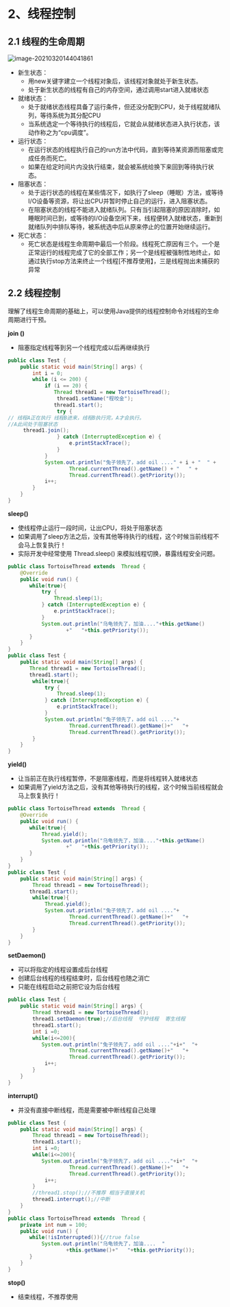 # 2、线程控制

## 2.1 线程的生命周期

![image-20210320144041861](https://happychan.oss-cn-shenzhen.aliyuncs.com/img/pic/20210320144042.png)

- 新生状态：
    - 用new关键字建立一个线程对象后，该线程对象就处于新生状态。
    - 处于新生状态的线程有自己的内存空间，通过调用start进入就绪状态
- 就绪状态：
    - 处于就绪状态线程具备了运行条件，但还没分配到CPU，处于线程就绪队列，等待系统为其分配CPU
    - 当系统选定一个等待执行的线程后，它就会从就绪状态进入执行状态，该动作称之为“cpu调度”。
- 运行状态：
    - 在运行状态的线程执行自己的run方法中代码，直到等待某资源而阻塞或完成任务而死亡。
    - 如果在给定时间片内没执行结束，就会被系统给换下来回到等待执行状态。
- 阻塞状态：
    - 处于运行状态的线程在某些情况下，如执行了sleep（睡眠）方法，或等待I/O设备等资源，将让出CPU并暂时停止自己的运行，进入阻塞状态。 
    - 在阻塞状态的线程不能进入就绪队列。只有当引起阻塞的原因消除时，如睡眠时间已到，或等待的I/O设备空闲下来，线程便转入就绪状态，重新到就绪队列中排队等待，被系统选中后从原来停止的位置开始继续运行。
- 死亡状态：
    - 死亡状态是线程生命周期中最后一个阶段。线程死亡原因有三个。一个是正常运行的线程完成了它的全部工作；另一个是线程被强制性地终止，如通过执行stop方法来终止一个线程[不推荐使用】，三是线程抛出未捕获的异常

## 2.2 线程控制

理解了线程生命周期的基础上，可以使用Java提供的线程控制命令对线程的生命周期进行干预。

**join ()**

- 阻塞指定线程等到另一个线程完成以后再继续执行 

```java
public class Test {
    public static void main(String[] args) {
        int i = 0;
        while (i <= 200) {
            if (i == 20) {
               Thread thread1 = new TortoiseThread();
                thread1.setName("程咬金");
               thread1.start();
                try {
// 线程A正在执行 线程B进来，线程B执行完，A才会执行。
//A此间处于阻塞状态
     thread1.join();
                } catch (InterruptedException e) {
                    e.printStackTrace();
                }
            }
            System.out.println("兔子领先了，add oil ...." + i + "  " +
                    Thread.currentThread().getName() + "   " +
                    Thread.currentThread().getPriority());
            i++;
        }
    }
}
```

**sleep()** 

- 使线程停止运行一段时间，让出CPU，将处于阻塞状态
- 如果调用了sleep方法之后，没有其他等待执行的线程，这个时候当前线程不会马上恢复执行！
- 实际开发中经常使用 Thread.sleep() 来模拟线程切换，暴露线程安全问题。

```java
public class TortoiseThread extends  Thread {
    @Override
    public void run() {
       while(true){
           try {
               Thread.sleep(1);
           } catch (InterruptedException e) {
               e.printStackTrace();
           }
           System.out.println("乌龟领先了，加油...."+this.getName()
                   +"   "+this.getPriority());
       }
    }
}
public class Test {
    public static void main(String[] args) {
       Thread thread1 = new TortoiseThread();
       thread1.start();
        while(true){
            try {
                Thread.sleep(1);
            } catch (InterruptedException e) {
                e.printStackTrace();
            }
            System.out.println("兔子领先了，add oil ...."+
                    Thread.currentThread().getName()+"   "+
                    Thread.currentThread().getPriority());
        }
    }
}
```

**yield()** 

- 让当前正在执行线程暂停，不是阻塞线程，而是将线程转入就绪状态
- 如果调用了yield方法之后，没有其他等待执行的线程，这个时候当前线程就会马上恢复执行！

```java
public class TortoiseThread extends  Thread {
    @Override
    public void run() {
       while(true){
           Thread.yield();
           System.out.println("乌龟领先了，加油...."+this.getName()
                   +"   "+this.getPriority());
       }
    }
}
public class Test {
    public static void main(String[] args) {
        Thread thread1 = new TortoiseThread();
       thread1.start();
        while(true){
            Thread.yield();
            System.out.println("兔子领先了，add oil ...."+
                    Thread.currentThread().getName()+"   "+
                    Thread.currentThread().getPriority());
        }
    }
}
```

**setDaemon()** 

- 可以将指定的线程设置成后台线程
- 创建后台线程的线程结束时，后台线程也随之消亡
- 只能在线程启动之前把它设为后台线程 

```java
public class Test {
    public static void main(String[] args) {
        Thread thread1 = new TortoiseThread();
        thread1.setDaemon(true);//后台线程  守护线程  寄生线程
        thread1.start();
        int i =0;
        while(i<=200){
           System.out.println("兔子领先了，add oil ...."+i+"  "+
                    Thread.currentThread().getName()+"   "+
                    Thread.currentThread().getPriority());
            i++;
        }
    }
}
```

**interrupt()**

- 并没有直接中断线程，而是需要被中断线程自己处理

```java
public class Test {
    public static void main(String[] args) {
        Thread thread1 = new TortoiseThread();
        thread1.start();
        int i =0;
        while(i<=200){
           System.out.println("兔子领先了，add oil ...."+i+"  "+
                    Thread.currentThread().getName()+"   "+
                    Thread.currentThread().getPriority());
            i++;
        }
        //thread1.stop();//不推荐 相当于直接关机
        thread1.interrupt();//中断
    }
}
public class TortoiseThread extends  Thread {
    private int num = 100;
    public void run() {
       while(!isInterrupted()){//true false
           System.out.println("乌龟领先了，加油....  "
                   +this.getName()+"   "+this.getPriority());
       }
    }
}
```

**stop()**

- 结束线程，不推荐使用










